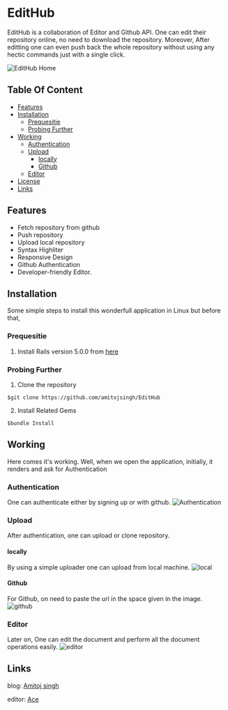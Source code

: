# EditHub
EditHub is a collaboration of Editor and Github API. One can edit their repository online, no need to download the repository. Moreover, After editting one can even push back the whole repository without using any hectic commands just with a single click.

![EditHub Home](http://drive.google.com/uc?id=0B5ZrPtHpMxO9aGR3dE04bmdsaTQ)

## Table Of Content
- [Features](#features)
- [Installation](#installation)
  - [Prequesitie](#prequesitie)
  - [Probing Further](#further)
- [Working](#working)
  - [Authentication](#authentication)
  - [Upload](#upload)
    - [locally](#locally)
    - [Github](#github)
  - [Editor](#editor)
- [License](#license)
- [Links](#links)

## Features
* Fetch repository from github
* Push repository
* Upload local repository
* Syntax Highliter
* Responsive Design
* Github Authentication
* Developer-friendly Editor.

## Installation
Some simple steps to install this wonderfull application in Linux but before that,

### Prequesitie
1. Install Rails version 5.0.0 from <a href= "http://installrails.com/"> here</a>
### Probing Further
1. Clone the repository
```
$git clone https://github.com/amitojsingh/EditHub
```
2. Install Related Gems
```
$bundle Install
```
## Working
Here comes it's working. Well, when we open the application, initially, it renders
and ask for Authentication
### Authentication
One can authenticate either by signing up or with github.
![Authentication](http://drive.google.com/uc?id=0B5ZrPtHpMxO9ZGN6d01tT09nODQ)
### Upload
After authentication, one can upload or clone repository.
#### locally
By using a simple uploader one can upload from local machine.
![local](https://drive.google.com/uc?id=0B5ZrPtHpMxO9NldWeTc2MHNBQ2M)
#### Github
For Github, on need to paste the url in the space given in the image.
![github](https://drive.google.com/uc?id=0B5ZrPtHpMxO9Z25xRHJJRnF6MVU)
### Editor
Later on, One can edit the document and perform all the document operations easily.
![editor](https://drive.google.com/uc?id=0B5ZrPtHpMxO9ai01czBMc1Z5TUE)
## Links
blog: [Amitoj singh](https://amitojsworld.wordpress.com)

editor: [Ace](https://ace.c9.io)
